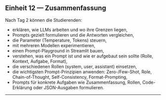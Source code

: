 ## Einheit 12 — Zusammenfassung

Nach Tag 2 können die Studierenden:

- erklären, wie LLMs arbeiten und wo ihre Grenzen liegen,
- Prompts gezielt formulieren und die Antworten vergleichen,
- die Parameter (Temperature, Tokens) steuern,
- mit mehreren Modellen experimentieren,
- einen Prompt-Playground in Streamlit bauen,
- verstehen, was ein Prompt ist und wie er aufgebaut sein sollte (Rolle, Kontext, Aufgabe, Format),
- die verschiedenen Rollen (system, user, assistant) einsetzen,
- die wichtigsten Prompt-Prinzipien anwenden: Zero-/Few-Shot, Role, Chain-of-Thought, Self-Consistency, Format-Prompting,
- Prompts für konkrete Aufgaben wie Zusammenfassung, Rollen, Code-Erklärung oder JSON-Ausgaben formulieren.

---

